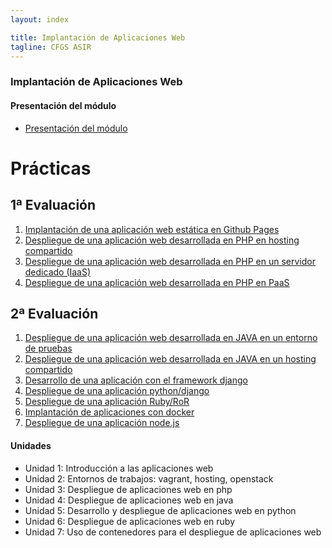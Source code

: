 ```yaml
---
layout: index

title: Implantación de Aplicaciones Web
tagline: CFGS ASIR
---
```


### Implantación de Aplicaciones Web

#### Presentación del módulo

* [Presentación del módulo](presentacion)


# Prácticas

## 1ª Evaluación

1. [Implantación de una aplicación web estática en Github Pages](estatica)
2. [Despliegue de una aplicación web desarrollada en PHP en hosting compartido](php1)
3. [Despliegue de una aplicación web desarrollada en PHP en un servidor dedicado (IaaS)](php2)
4. [Despliegue de una aplicación web desarrollada en PHP en PaaS](php3)

## 2ª Evaluación

1. [Despliegue de una aplicación web desarrollada en JAVA en un entorno de pruebas](java1)
2. [Despliegue de una aplicación web desarrollada en JAVA en un hosting compartido](java2)
3. [Desarrollo de una aplicación con el framework django](django)
4. [ Despliegue de una aplicación python/django](python)
5. [Despliegue de una aplicación Ruby/RoR](ruby)
6. [Implantación de aplicaciones con docker](docker)
7. [Despliegue de una aplicación node.js](nodejs)

#### Unidades

* Unidad 1: Introducción a las aplicaciones web
* Unidad 2: Entornos de trabajos: vagrant, hosting, openstack
* Unidad 3: Despliegue de aplicaciones web en php
* Unidad 4: Despliegue de aplicaciones web en java
* Unidad 5: Desarrollo y despliegue de aplicaciones web en python
* Unidad 6: Despliegue de aplicaciones web en ruby
* Unidad 7: Uso de contenedores para el despliegue de aplicaciones web

